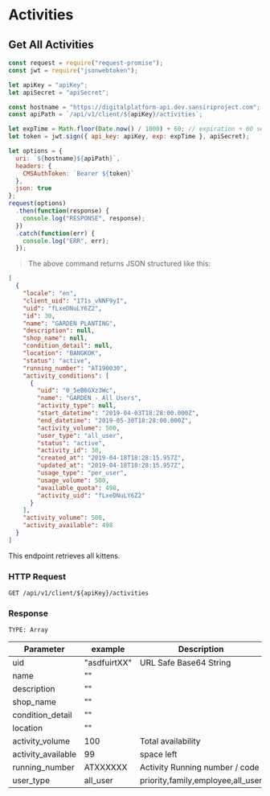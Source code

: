 # Activities

## Get All Activities

```javascript
const request = require("request-promise");
const jwt = require("jsonwebtoken");

let apiKey = "apiKey";
let apiSecret = "apiSecret";

const hostname = "https://digitalplatform-api.dev.sansiriproject.com";
const apiPath = `/api/v1/client/${apiKey}/activities`;

let expTime = Math.floor(Date.now() / 1000) + 60; // expiration + 60 seconds
let token = jwt.sign({ api_key: apiKey, exp: expTime }, apiSecret);

let options = {
  uri: `${hostname}${apiPath}`,
  headers: {
    CMSAuthToken: `Bearer ${token}`
  },
  json: true
};
request(options)
  .then(function(response) {
    console.log("RESPONSE", response);
  })
  .catch(function(err) {
    console.log("ERR", err);
  });
```

> The above command returns JSON structured like this:

```json
[
  {
    "locale": "en",
    "client_uid": "171s_vNNF9yI",
    "uid": "fLxeDNuLY6Z2",
    "id": 30,
    "name": "GARDEN PLANTING",
    "description": null,
    "shop_name": null,
    "condition_detail": null,
    "location": "BANGKOK",
    "status": "active",
    "running_number": "AT190030",
    "activity_conditions": [
      {
        "uid": "0_5eB6GXz3Wc",
        "name": "GARDEN - All Users",
        "activity_type": null,
        "start_datetime": "2019-04-03T18:28:00.000Z",
        "end_datetime": "2019-05-30T18:28:00.000Z",
        "activity_volume": 500,
        "user_type": "all_user",
        "status": "active",
        "activity_id": 30,
        "created_at": "2019-04-18T18:28:15.957Z",
        "updated_at": "2019-04-18T18:28:15.957Z",
        "usage_type": "per_user",
        "usage_volume": 500,
        "available_quota": 498,
        "activity_uid": "fLxeDNuLY6Z2"
      }
    ],
    "activity_volume": 500,
    "activity_available": 498
  }
]
```

This endpoint retrieves all kittens.

### HTTP Request

`GET /api/v1/client/${apiKey}/activities`

### Response

`TYPE: Array`

| Parameter          | example      | Description                       |
| ------------------ | ------------ | --------------------------------- |
| uid                | "asdfuirtXX" | URL Safe Base64 String            |
| name               | ""           |                                   |
| description        | ""           |                                   |
| shop_name          | ""           |                                   |
| condition_detail   | ""           |                                   |
| location           | ""           |                                   |
| activity_volume    | 100          | Total availability                |
| activity_available | 99           | space left                        |
| running_number     | ATXXXXXX     | Activity Running number / code    |
| user_type          | all_user     | priority,family,employee,all_user |
